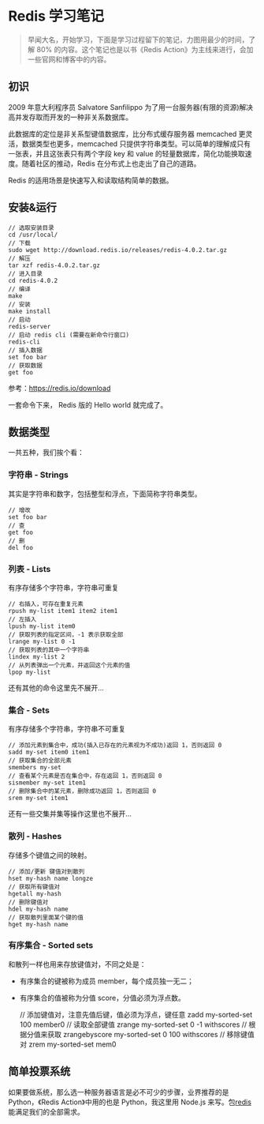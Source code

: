 # Redis 学习笔记

> 早闻大名，开始学习，下面是学习过程留下的笔记，力图用最少的时间，了解 80% 的内容。这个笔记也是以书《Redis Action》为主线来进行，会加一些官网和博客中的内容。

## 初识

2009 年意大利程序员 Salvatore Sanfilippo 为了用一台服务器(有限的资源)解决高并发存取而开发的一种非关系数据库。

此数据库的定位是非关系型键值数据库，比分布式缓存服务器 memcached 更灵活，数据类型也更多，memcached 只提供字符串类型。可以简单的理解成只有一张表，并且这张表只有两个字段 key 和 value 的轻量数据库，简化功能换取速度。随着社区的推动，Redis 在分布式上也走出了自己的道路。

Redis 的适用场景是快速写入和读取结构简单的数据。

## 安装&运行

    // 选取安装目录
    cd /usr/local/
    // 下载
    sudo wget http://download.redis.io/releases/redis-4.0.2.tar.gz
    // 解压
    tar xzf redis-4.0.2.tar.gz
    // 进入目录
    cd redis-4.0.2
    // 编译
    make
    // 安装
    make install
    // 启动
    redis-server
    // 启动 redis cli (需要在新命令行窗口)
    redis-cli
    // 插入数据
    set foo bar
    // 获取数据
    get foo

参考：https://redis.io/download

一套命令下来， Redis 版的 Hello world 就完成了。

## 数据类型

一共五种，我们挨个看：

### 字符串 - Strings

其实是字符串和数字，包括整型和浮点，下面简称字符串类型。

    // 增改
    set foo bar
    // 查
    get foo
    // 删
    del foo

### 列表 - Lists

有序存储多个字符串，字符串可重复

    // 右插入，可存在重复元素
    rpush my-list item1 item2 item1
    // 左插入
    lpush my-list item0
    // 获取列表的指定区间，-1 表示获取全部
    lrange my-list 0 -1
    // 获取列表的其中一个字符串
    lindex my-list 2
    // 从列表弹出一个元素，并返回这个元素的值
    lpop my-list

还有其他的命令这里先不展开...

### 集合 - Sets

有序存储多个字符串，字符串不可重复

    // 添加元素到集合中，成功(插入已存在的元素视为不成功)返回 1，否则返回 0
    sadd my-set item0 item1
    // 获取集合的全部元素
    smembers my-set
    // 查看某个元素是否在集合中，存在返回 1，否则返回 0
    sismember my-set item1
    // 删除集合中的某元素，删除成功返回 1，否则返回 0
    srem my-set item1

还有一些交集并集等操作这里也不展开...

### 散列 - Hashes

存储多个键值之间的映射。

    // 添加/更新 键值对到散列
    hset my-hash name longze
    // 获取所有键值对
    hgetall my-hash
    // 删除键值对
    hdel my-hash name
    // 获取散列里面某个键的值
    hget my-hash name


### 有序集合 - Sorted sets

和散列一样也用来存放键值对，不同之处是：

- 有序集合的键被称为成员 member，每个成员独一无二；
- 有序集合的值被称为分值 score，分值必须为浮点数。

    // 添加键值对，注意先值后键，值必须为浮点，键任意
    zadd my-sorted-set 100 member0
    // 读取全部键值
    zrange my-sorted-set 0 -1 withscores
    // 根据分值来获取
    zrangebyscore my-sorted-set 0 100 withscores
    // 移除键值对
    zrem my-sorted-set mem0

## 简单投票系统

如果要做系统，那么选一种服务器语言是必不可少的步骤，业界推荐的是 Python，《Redis Action》中用的也是 Python，我这里用 Node.js 来写。包[redis](https://www.npmjs.com/package/redis) 能满足我们的全部需求。


